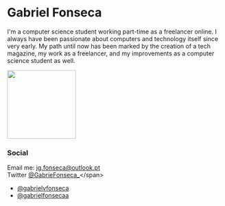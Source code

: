 
# Gabriel Fonseca

I'm a computer science student working part-time as a freelancer online.
I always have been passionate about computers and technology itself since very early. My path until now has been marked by the creation of a tech magazine, my work as a freelancer, and my improvements as a computer science student as well.

<img height="160em" src="https://github-readme-stats.vercel.app/api?username=gabrielvfonseca&show_icons=true&theme=dark&include_all_commits=true&count_private=true"/>

### Social

Email me: jg.fonseca@outlook.pt
<br>
<span>Twitter [@GabrieFonseca_](https://twitter.com/GabrieFonseca_)</span>
- [@gabrielvfonseca](https://github.com/gabrielvfonseca) 
- [@gabrielfonsecaa](https://www.linkedin.com/in/gabrielfonsecaa/)
